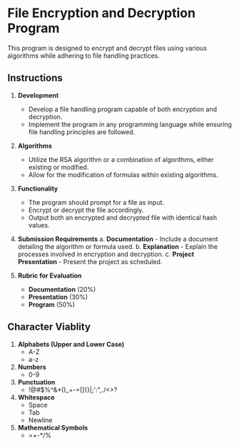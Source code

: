 # File Encryption and Decryption Program

This program is designed to encrypt and decrypt files using various algorithms while adhering to file handling practices.

## Instructions

1. **Development**

   - Develop a file handling program capable of both encryption and decryption.
   - Implement the program in any programming language while ensuring file handling principles are followed.

2. **Algorithms**

   - Utilize the RSA algorithm or a combination of algorithms, either existing or modified.
   - Allow for the modification of formulas within existing algorithms.

3. **Functionality**

   - The program should prompt for a file as input.
   - Encrypt or decrypt the file accordingly.
   - Output both an encrypted and decrypted file with identical hash values.

4. **Submission Requirements**
   a. **Documentation** - Include a document detailing the algorithm or formula used.
   b. **Explanation** - Explain the processes involved in encryption and decryption.
   c. **Project Presentation** - Present the project as scheduled.

5. **Rubric for Evaluation**
   - **Documentation** (20%)
   - **Presentation** (30%)
   - **Program** (50%)

## Character Viablity

1. **Alphabets (Upper and Lower Case)**
   - A-Z
   - a-z
2. **Numbers**
   - 0-9
3. **Punctuation**
   - !@#$%^&\*()\_+-=[]{}|;':",./<>?
4. **Whitespace**
   - Space
   - Tab
   - Newline
5. **Mathematical Symbols**
   - =+-\*/%
